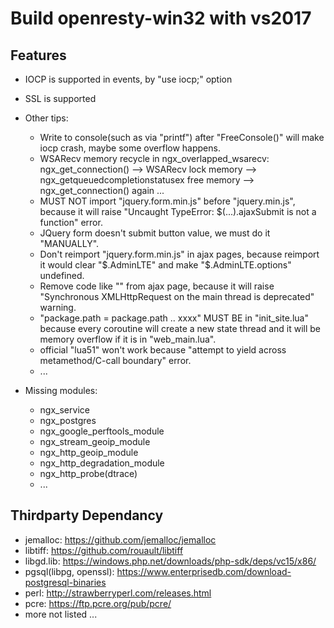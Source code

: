 # Build openresty-win32 with vs2017

## Features
- IOCP is supported in events, by "use iocp;" option
- SSL is supported

- Other tips:
    - Write to console(such as via "printf") after "FreeConsole()" will make iocp crash, maybe some overflow happens.
    - WSARecv memory recycle in ngx_overlapped_wsarecv: ngx_get_connection() --> WSARecv lock memory --> ngx_getqueuedcompletionstatusex free memory --> ngx_get_connection() again ...
    - MUST NOT import "jquery.form.min.js" before "jquery.min.js", because it will raise "Uncaught TypeError: $(...).ajaxSubmit is not a function" error.
    - JQuery form doesn't submit button value, we must do it "MANUALLY".
    - Don't reimport "jquery.form.min.js" in ajax pages, because reimport it would clear "$.AdminLTE" and make "$.AdminLTE.options" undefined.
    - Remove code like "<script src="/scripts/script.js"></script>" from ajax page, because it will raise "Synchronous XMLHttpRequest on the main thread is deprecated" warning.
    - "package.path = package.path .. xxxx" MUST BE in "init_site.lua" because every coroutine will create a new state thread and it will be memory overflow if it is in "web_main.lua".
    - official "lua51" won't work because "attempt to yield across metamethod/C-call boundary" error.
    - ...

- Missing modules:
    - ngx_service
    - ngx_postgres
    - ngx_google_perftools_module
    - ngx_stream_geoip_module
    - ngx_http_geoip_module
    - ngx_http_degradation_module
    - ngx_http_probe(dtrace)
    - ...



## Thirdparty Dependancy

+ jemalloc: https://github.com/jemalloc/jemalloc
+ libtiff: https://github.com/rouault/libtiff
+ libgd.lib: https://windows.php.net/downloads/php-sdk/deps/vc15/x86/
+ pgsql(libpg, openssl): https://www.enterprisedb.com/download-postgresql-binaries
+ perl: http://strawberryperl.com/releases.html
+ pcre: https://ftp.pcre.org/pub/pcre/
+ more not listed ...